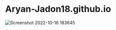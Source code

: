 # Aryan-Jadon18.github.io
![Screenshot 2022-10-16 183645](https://user-images.githubusercontent.com/95238912/196037306-240e473e-b180-4b42-ae3d-d4edbeba36d6.png)
